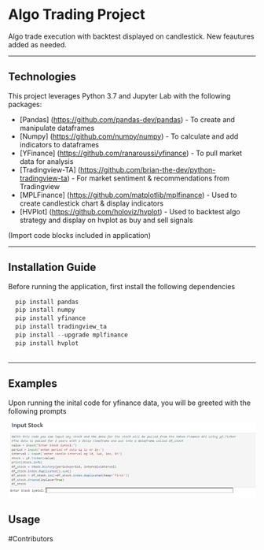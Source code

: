 # Algo Trading Project
 Algo trade execution with backtest displayed on candlestick. New feautures added as needed.

--- 

## Technologies

This project leverages Python 3.7 and Jupyter Lab with the following packages:

* [Pandas] (https://github.com/pandas-dev/pandas) - To create and manipulate dataframes
* [Numpy] (https://github.com/numpy/numpy) - To calculate and add indicators to dataframes
* [YFinance] (https://github.com/ranaroussi/yfinance) - To pull market data for analysis
* [Tradingview-TA] (https://github.com/brian-the-dev/python-tradingview-ta) - For market sentiment & recommendations from Tradingview
* [MPLFinance] (https://github.com/matplotlib/mplfinance) - Used to create candlestick chart & display indicators 
* [HVPlot] (https://github.com/holoviz/hvplot) - Used to backtest algo strategy and display on hvplot as buy and sell signals

(Import code blocks included in application)

--- 

## Installation Guide

Before running the application, first install the following dependencies 

```python
  pip install pandas
  pip install numpy
  pip install yfinance
  pip install tradingview_ta
  pip install --upgrade mplfinance
  pip install hvplot
  
```

---

## Examples

Upon running the inital code for yfinance data, you will be greeted with the following prompts

![Yfinance Data Prompt](/Images/Yfinance_Data.png)

## Usage


#Contributors


#

